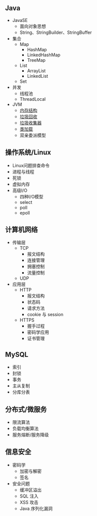 ## Java

- JavaSE
  - 面向对象思想
  - String、StringBuilder、StringBuffer
- 集合
  - Map
    - HashMap
    - LinkedHashMap
    - TreeMap
  - List
    - ArrayList
    - LinkedList
  - Set
- 并发
  - 线程池
  - ThreadLocal
- JVM
  - [内存结构](https://github.com/cszxyang/notes/blob/master/Java/JVM.md#%E5%86%85%E5%AD%98%E7%BB%93%E6%9E%84)
  - [垃圾回收](https://github.com/cszxyang/notes/blob/master/Java/JVM.md#%E5%9E%83%E5%9C%BE%E5%9B%9E%E6%94%B6)
  - [垃圾收集器](https://github.com/cszxyang/notes/blob/master/Java/JVM.md#%E5%9E%83%E5%9C%BE%E6%94%B6%E9%9B%86%E5%99%A8)
  - [类加载](https://github.com/cszxyang/notes/blob/master/Java/JVM.md#%E7%B1%BB%E5%8A%A0%E8%BD%BD)
  - 双亲委派模型

## 操作系统/Linux

- Linux问题排查命令
- 进程与线程
- 死锁
- 虚拟内存
- 高级I/O
  - 四种I/O模型
  - select
  - poll
  - epoll

## 计算机网络

- 传输层
  - TCP
    - 报文结构
    - 连接管理
    - 拥塞控制
    - 流量控制
  - UDP
- 应用层
  - HTTP
    - 报文结构
    - 状态码
    - 请求方法
    - cookie 与 session
  - HTTPS
    - 握手过程
    - 密码学应用
    - 证书管理

## MySQL

- 索引
- 封锁
- 事务
- 主从复制
- 分库分表

## 分布式/微服务

- 限流算法
- 负载均衡算法
- 服务熔断/服务降级

## 信息安全

- 密码学
  - 加密与解密
  - 签名
- 安全问题
  - 缓冲区溢出
  - SQL 注入
  - XSS 攻击
  - Java 序列化漏洞